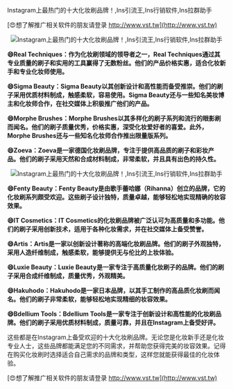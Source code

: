 Instagram上最热门的十大化妆刷品牌！,Ins引流王,Ins行销软件,Ins拉群助手

[😍想了解推广相关软件的朋友请登录 http://www.vst.tw](http://www.vst.tw)

 <center><img src="https://vst.tw/MP4/tuiguang/png/5.png" alt="Instagram上最热门的十大化妆刷品牌！,Ins引流王,Ins行销软件,Ins拉群助手"></center>

**😄Real Techniques：作为化妆刷领域的领导者之一，Real Techniques通过其专业质量的刷子和实用的工具赢得了无数粉丝。他们的产品价格实惠，适合化妆新手和专业化妆师使用。**

**😄Sigma Beauty：Sigma Beauty以其创新设计和高性能而备受推崇。他们的刷子采用优质材料制成，触感柔软，容易使用。Sigma Beauty还与一些知名美妆博主和化妆师合作，在社交媒体上积极推广他们的产品。**

**😄Morphe Brushes：Morphe Brushes以其多样化的刷子系列和流行的眼影刷而闻名。他们的刷子质量优秀，价格实惠，深受化妆爱好者的喜爱。此外，Morphe Brushes还与一些知名化妆师合作推出限量版系列。**

**😄Zoeva：Zoeva是一家德国化妆刷品牌，专注于提供高品质的刷子和彩妆产品。他们的刷子采用天然和合成材料制成，非常柔软，并且具有出色的持久性。**

 <center><img src="https://vst.tw/MP4/tuiguang/png/0.png" alt="Instagram上最热门的十大化妆刷品牌！,Ins引流王,Ins行销软件,Ins拉群助手"></center>

**😄Fenty Beauty：Fenty Beauty是由歌手蕾哈娜（Rihanna）创立的品牌，它的化妆刷系列颇受欢迎。这些刷子设计独特，质量卓越，能够轻松地实现精确的妆容效果。**

**😄IT Cosmetics：IT Cosmetics的化妆刷品牌被广泛认可为高质量和多功能。他们的刷子采用创新技术，适用于各种化妆需求，并在社交媒体上备受赞誉。**

**😄Artis：Artis是一家以创新设计著称的高端化妆刷品牌。他们的刷子外观独特，采用人造纤维制成，触感柔软，能够提供无与伦比的上妆体验。**

**😄Luxie Beauty：Luxie Beauty是一家专注于高质量化妆刷子的品牌。他们的刷子采用合成纤维制成，质量优秀，外观精美。**

**😄Hakuhodo：Hakuhodo是一家日本品牌，以其手工制作的高品质化妆刷而闻名。他们的刷子非常柔软，能够轻松地实现精细的妆容效果。**

**😄Bdellium Tools：Bdellium Tools是一家专注于创新设计和高性能的化妆刷品牌。他们的刷子采用优质材料制成，质量可靠，并且在Instagram上备受好评。**

这些都是在Instagram上备受欢迎的十大化妆刷品牌。无论您是化妆新手还是化妆专业人士，这些品牌都能满足您的不同需求，并帮助您获得完美的妆容效果。记得在购买化妆刷时选择适合自己需求的品牌和类型，这样您就能获得最佳的化妆体验。

[😍想了解推广相关软件的朋友请登录 http://www.vst.tw](http://www.vst.tw)



